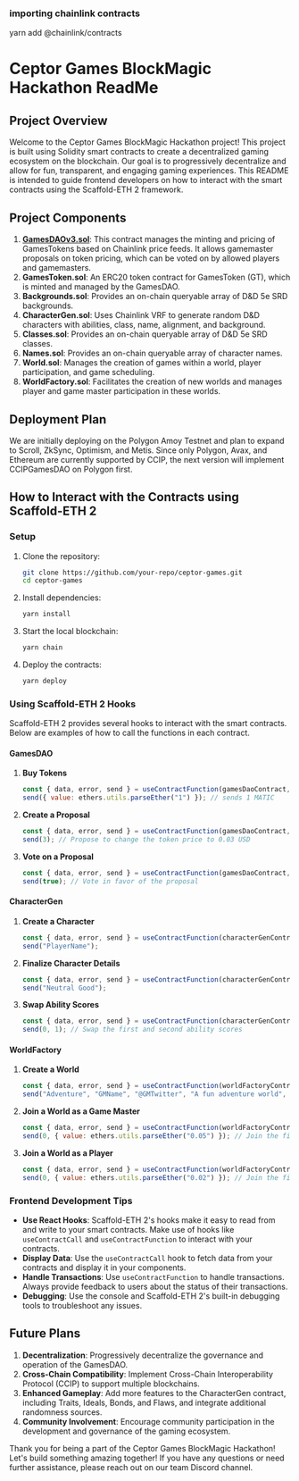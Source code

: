 ### importing chainlink contracts

yarn add @chainlink/contracts

# Ceptor Games BlockMagic Hackathon ReadMe

## Project Overview

Welcome to the Ceptor Games BlockMagic Hackathon project! This project is built using Solidity smart contracts to create a decentralized gaming ecosystem on the blockchain. Our goal is to progressively decentralize and allow for fun, transparent, and engaging gaming experiences. This README is intended to guide frontend developers on how to interact with the smart contracts using the Scaffold-ETH 2 framework.

## Project Components

1. **[GamesDAOv3.sol](./contracts/GamesDAOv3.sol)**: This contract manages the minting and pricing of GamesTokens based on Chainlink price feeds. It allows gamemaster proposals on token pricing, which can be voted on by allowed players and gamemasters.
2. **GamesToken.sol**: An ERC20 token contract for GamesToken (GT), which is minted and managed by the GamesDAO.
3. **Backgrounds.sol**: Provides an on-chain queryable array of D&D 5e SRD backgrounds.
4. **CharacterGen.sol**: Uses Chainlink VRF to generate random D&D characters with abilities, class, name, alignment, and background.
5. **Classes.sol**: Provides an on-chain queryable array of D&D 5e SRD classes.
6. **Names.sol**: Provides an on-chain queryable array of character names.
7. **World.sol**: Manages the creation of games within a world, player participation, and game scheduling.
8. **WorldFactory.sol**: Facilitates the creation of new worlds and manages player and game master participation in these worlds.

## Deployment Plan

We are initially deploying on the Polygon Amoy Testnet and plan to expand to Scroll, ZkSync, Optimism, and Metis. Since only Polygon, Avax, and Ethereum are currently supported by CCIP, the next version will implement CCIPGamesDAO on Polygon first.

## How to Interact with the Contracts using Scaffold-ETH 2

### Setup

1. Clone the repository:
   ```bash
   git clone https://github.com/your-repo/ceptor-games.git
   cd ceptor-games
   ```

2. Install dependencies:
   ```bash
   yarn install
   ```

3. Start the local blockchain:
   ```bash
   yarn chain
   ```

4. Deploy the contracts:
   ```bash
   yarn deploy
   ```

### Using Scaffold-ETH 2 Hooks

Scaffold-ETH 2 provides several hooks to interact with the smart contracts. Below are examples of how to call the functions in each contract.

#### GamesDAO

1. **Buy Tokens**
   ```javascript
   const { data, error, send } = useContractFunction(gamesDaoContract, 'buyTokens');
   send({ value: ethers.utils.parseEther("1") }); // sends 1 MATIC
   ```

2. **Create a Proposal**
   ```javascript
   const { data, error, send } = useContractFunction(gamesDaoContract, 'createProposal');
   send(3); // Propose to change the token price to 0.03 USD
   ```

3. **Vote on a Proposal**
   ```javascript
   const { data, error, send } = useContractFunction(gamesDaoContract, 'vote');
   send(true); // Vote in favor of the proposal
   ```

#### CharacterGen

1. **Create a Character**
   ```javascript
   const { data, error, send } = useContractFunction(characterGenContract, 'createCharacter');
   send("PlayerName");
   ```

2. **Finalize Character Details**
   ```javascript
   const { data, error, send } = useContractFunction(characterGenContract, 'finalizeCharacterDetails');
   send("Neutral Good");
   ```

3. **Swap Ability Scores**
   ```javascript
   const { data, error, send } = useContractFunction(characterGenContract, 'swapScores');
   send(0, 1); // Swap the first and second ability scores
   ```

#### WorldFactory

1. **Create a World**
   ```javascript
   const { data, error, send } = useContractFunction(worldFactoryContract, 'createWorld');
   send("Adventure", "GMName", "@GMTwitter", "A fun adventure world", { value: ethers.utils.parseEther("0.1") });
   ```

2. **Join a World as a Game Master**
   ```javascript
   const { data, error, send } = useContractFunction(worldFactoryContract, 'joinWorldAsGM');
   send(0, { value: ethers.utils.parseEther("0.05") }); // Join the first world as GM
   ```

3. **Join a World as a Player**
   ```javascript
   const { data, error, send } = useContractFunction(worldFactoryContract, 'joinWorldAsPlayer');
   send(0, { value: ethers.utils.parseEther("0.02") }); // Join the first world as a player
   ```

### Frontend Development Tips

- **Use React Hooks**: Scaffold-ETH 2's hooks make it easy to read from and write to your smart contracts. Make use of hooks like `useContractCall` and `useContractFunction` to interact with your contracts.
- **Display Data**: Use the `useContractCall` hook to fetch data from your contracts and display it in your components.
- **Handle Transactions**: Use `useContractFunction` to handle transactions. Always provide feedback to users about the status of their transactions.
- **Debugging**: Use the console and Scaffold-ETH 2's built-in debugging tools to troubleshoot any issues.

## Future Plans

1. **Decentralization**: Progressively decentralize the governance and operation of the GamesDAO.
2. **Cross-Chain Compatibility**: Implement Cross-Chain Interoperability Protocol (CCIP) to support multiple blockchains.
3. **Enhanced Gameplay**: Add more features to the CharacterGen contract, including Traits, Ideals, Bonds, and Flaws, and integrate additional randomness sources.
4. **Community Involvement**: Encourage community participation in the development and governance of the gaming ecosystem.

Thank you for being a part of the Ceptor Games BlockMagic Hackathon! Let's build something amazing together! If you have any questions or need further assistance, please reach out on our team Discord channel.
